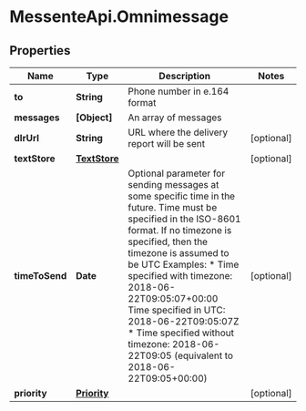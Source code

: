 # MessenteApi.Omnimessage

## Properties
Name | Type | Description | Notes
------------ | ------------- | ------------- | -------------
**to** | **String** | Phone number in e.164 format | 
**messages** | **[Object]** | An array of messages | 
**dlrUrl** | **String** | URL where the delivery report will be sent | [optional] 
**textStore** | [**TextStore**](TextStore.md) |  | [optional] 
**timeToSend** | **Date** | Optional parameter for sending messages at some specific time in the future.   Time must be specified in the ISO-8601 format.   If no timezone is specified, then the timezone is assumed to be UTC    Examples:    * Time specified with timezone: 2018-06-22T09:05:07+00:00 Time specified in UTC: 2018-06-22T09:05:07Z   * Time specified without timezone: 2018-06-22T09:05 (equivalent to 2018-06-22T09:05+00:00) | [optional] 
**priority** | [**Priority**](Priority.md) |  | [optional] 


